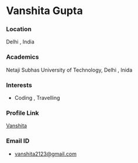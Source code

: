 # Vanshita Gupta

### Location

Delhi , India

### Academics

Netaji Subhas University of Technology, Delhi , Inida

### Interests

- Coding , Travelling


### Profile Link

[Vanshita](https://github.com/vanshita2123)

### Email ID

- vanshita2123@gmail.com